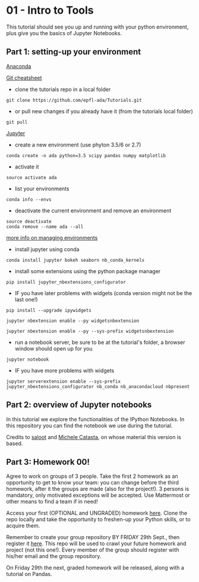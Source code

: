 # 01 - Intro to Tools

This tutorial should see you up and running with your python environment, plus give you the basics of Jupyter Notebooks.

## Part 1: setting-up your environment

[Anaconda](https://www.anaconda.com/download/)

[Git cheatsheet](http://rogerdudler.github.io/git-guide/)

* clone the tutorials repo in a local folder

```
git clone https://github.com/epfl-ada/Tutorials.git
```

* or pull new changes if you already have it (from the tutorials local folder)

```
git pull
```
    
[Jupyter](http://jupyter.org)

* create a new environment (use phyton 3.5/6 or 2.7)

```
conda create -n ada python=3.5 scipy pandas numpy matplotlib
```

* activate it
	
```
source activate ada
```

* list your environments
	
```
conda info --envs
```

* deactivate the current environment and remove an environment
	
```
source deactivate
conda remove --name ada --all
```

[more info on managing environments](https://conda.io/docs/user-guide/tasks/manage-environments.html)

* install jupyter using conda
	
```
conda install jupyter bokeh seaborn nb_conda_kernels
```

* install some extensions using the python package manager
	
```
pip install jupyter_nbextensions_configurator
```

* IF you have later problems with widgets (conda version might not be the last one!)
	
```
pip install --upgrade ipywidgets
	
jupyter nbextension enable --py widgetsnbextension
	
jupyter nbextension enable --py --sys-prefix widgetsnbextension
```

* run a notebook server, be sure to be at the tutorial's folder, a browser window should open up for you

```
jupyter notebook
```

* IF you have more problems with widgets

```
jupyter serverextension enable --sys-prefix jupyter_nbextensions_configurator nb_conda nb_anacondacloud nbpresent
```

## Part 2: overview of Jupyter notebooks

In this tutorial we explore the functionalities of the IPython Notebooks. In this repository you can find the notebook we use during the tutorial.

Credits to [saloot](https://github.com/saloot) and [Michele Catasta](https://github.com/pirroh), on whose material this version is based.

## Part 3: Homework 00!

Agree to work on groups of 3 people. Take the first 2 homework as an opportunity to get to know your team: you can change before the third homework, after it the groups are made (also for the project!). 3 persons is mandatory, only motivated exceptions will be accepted. Use Mattermost or other means to find a team if in need!

Access your first (OPTIONAL and UNGRADED) homework [here](https://github.com/epfl-ada/Homeworks/tree/master/00%20-%20Optional%20homework). Clone the repo locally and take the opportunity to freshen-up your Python skills, or to acquire them.

Remember to create your group repository BY FRIDAY 29th Sept., then register it [here](https://goo.gl/DEP7xj). This repo will be used to crawl your future homework and project (not this one!). Every member of the group should register with his/her email and the group repository. 

On Friday 29th the next, graded homework will be released, along with a tutorial on Pandas.